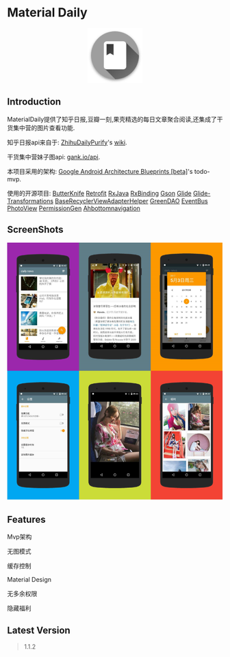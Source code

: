 # Material Daily

<div align="center">
	<img src="./art/ic_app_launcher.png" width="128">
</div>

## Introduction

MaterialDaily提供了知乎日报,豆瓣一刻,果壳精选的每日文章聚合阅读,还集成了干货集中营的图片查看功能.

知乎日报api来自于: [ZhihuDailyPurify](https://github.com/izzyleung/ZhihuDailyPurify)'s [wiki](https://github.com/izzyleung/ZhihuDailyPurify/wiki/%E7%9F%A5%E4%B9%8E%E6%97%A5%E6%8A%A5-API-%E5%88%86%E6%9E%90).

干货集中营妹子图api: [gank.io/api](http://gank.io/api).

本项目采用的架构: [Google Android Architecture Blueprints [beta]](https://github.com/googlesamples/android-architecture)'s todo-mvp.

使用的开源项目:
	[ButterKnife](https://github.com/JakeWharton/butterknife)
	[Retrofit](https://github.com/square/retrofit)
	[RxJava](https://github.com/ReactiveX/RxJava)
	[RxBinding](https://github.com/JakeWharton/RxBinding)
	[Gson](https://github.com/google/gson)
	[Glide](https://github.com/bumptech/glide)
	[Glide-Transformations](https://github.com/wasabeef/glide-transformations)
	[BaseRecyclerViewAdapterHelper](https://github.com/CymChad/BaseRecyclerViewAdapterHelper)
	[GreenDAO](https://github.com/greenrobot/greenDAO)
	[EventBus](https://github.com/greenrobot/EventBus)
	[PhotoView](https://github.com/chrisbanes/PhotoView)
	[PermissionGen](https://github.com/lovedise/PermissionGen)
	[Ahbottomnavigation](https://github.com/aurelhubert/ahbottomnavigation)
## ScreenShots

![screenshot](./art/intro_img.jpg)

## Features

Mvp架构

无图模式

缓存控制

Material Design

无多余权限

隐藏福利




## Latest Version

> 1.1.2


